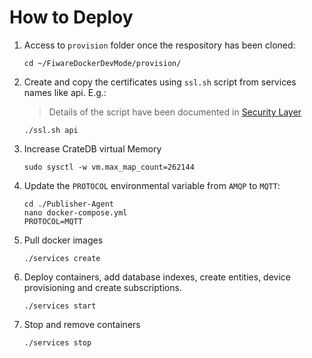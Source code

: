 # How to Deploy

1. Access to `provision` folder once the respository has been cloned:

    ```console
    cd ~/FiwareDockerDevMode/provision/
    ```

2. Create and copy the certificates using `ssl.sh` script from services names like api. E.g.:

    > Details of the script have been documented in [Security Layer](./AddSecurityLayer.md)

    ```console
    ./ssl.sh api
    ```

3. Increase CrateDB virtual Memory

    ```console
    sudo sysctl -w vm.max_map_count=262144
    ```

4. Update the `PROTOCOL` environmental variable from `AMQP` to `MQTT`:

    ```console
    cd ./Publisher-Agent
    nano docker-compose.yml
    PROTOCOL=MQTT
    ```

5. Pull docker images

    ```console
    ./services create
    ```

6. Deploy containers, add database indexes, create entities, device provisioning and create subscriptions.

    ```console
    ./services start
    ```

7. Stop and remove containers

    ```console
    ./services stop
    ```
